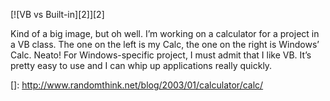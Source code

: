 [![VB vs Built-in][2]][2]

Kind of a big image, but oh well. I’m working on a calculator for a project in a VB class. The one on the left is my Calc, the one on the right is Windows’ Calc. Neato! For Windows-specific project, I must admit that I like VB. It’s pretty easy to use and I can whip up applications really quickly.

 []: http://www.randomthink.net/blog/2003/01/calculator/calc/